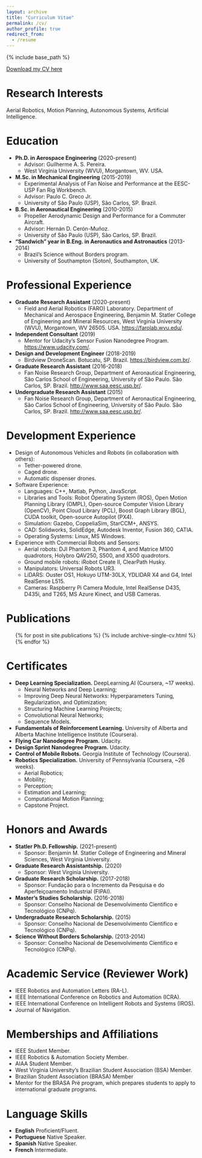 ```yaml
---
layout: archive
title: "Curriculum Vitae"
permalink: /cv/
author_profile: true
redirect_from:
  - /resume
---
```


{% include base_path %}


[Download my CV here](http://bmrocamora.github.io/files/Bernardo_Martinez_cv.pdf)

Research Interests
======
Aerial Robotics, Motion Planning, Autonomous Systems, Artificial Intelligence.

Education
======
* __Ph.D. in Aerospace Engineering__ (2020-present)
	*	Advisor: Guilherme A. S. Pereira.
	*	West Virginia University (WVU), Morgantown, WV. USA.
* __M.Sc. in Mechanical Engineering__ (2015-2019)
	*	Experimental Analysis of Fan Noise and Performance at the EESC-USP Fan Rig Workbench.
	*	Advisor: Paulo C. Greco Jr.
	*	University of São Paulo (USP), São Carlos, SP. Brazil.
* __B.Sc. in Aeronautical Engineering__ (2010-2015)
	*	Propeller Aerodynamic Design and Performance for a Commuter Aircraft.
	*	Advisor: Hernán D. Cerón-Muñoz.
	*	University of São Paulo (USP), São Carlos, SP. Brazil.
* __“Sandwich” year in B.Eng. in Aeronautics and Astronautics__ (2013-2014)
	*	Brazil’s Science without Borders program. 
	*	University of Southampton (Soton), Southampton, UK.

Professional Experience
======
* __Graduate Research Assistant__ (2020-present)
	*	Field and Aerial Robotics (FARO) Laboratory. Department of Mechanical and Aerospace Engineering, Benjamin M. Statler College of Engineering and Mineral Resources, West Virginia University (WVU), Morgantown, WV 26505. USA. https://farolab.wvu.edu/.
* __Independent Consultant__ (2019)
	*	Mentor for Udacity’s Sensor Fusion Nanodegree Program. https://www.udacity.com/.
* __Design and Development Engineer__ (2018-2019)
	*	Birdview DroneScan. Botucatu, SP. Brazil. https://birdview.com.br/.
* __Graduate Research Assistant__ (2016-2018)
	*	Fan Noise Research Group, Department of Aeronautical Engineering, São Carlos School of Engineering, University of São Paulo. São Carlos, SP. Brazil.  http://www.saa.eesc.usp.br/.
* __Undergraduate Research Assistant__ (2015)
	*	Fan Noise Research Group, Department of Aeronautical Engineering, São Carlos School of Engineering, University of São Paulo. São Carlos, SP. Brazil.  http://www.saa.eesc.usp.br/.
  
Development Experience
======
* Design of Autonomous Vehicles and Robots (in collaboration with others):
	*	Tether-powered drone.
	*	Caged drone.
	*	Automatic dispenser drones.
* Software Experience:
	*	Languages: C++, Matlab, Python, JavaScript.
	*	Libraries and Tools: Robot Operating System (ROS), Open Motion Planning Library (OMPL), Open-source Computer Vision Library (OpenCV), Point Cloud Library (PCL), Boost Graph Library (BGL), CUDA toolkit, Open-source Autopilot (PX4).
	*	Simulation:  Gazebo, CoppeliaSim, StarCCM+, ANSYS.
	*	CAD: Solidworks, SolidEdge, Autodesk Inventor, Fusion 360, CATIA.
	*	Operating Systems: Linux, MS Windows.
* Experience with Commercial Robots and Sensors:
	*	Aerial robots: DJI Phantom 3, Phantom 4, and Matrice M100 quadrotors, Holybro QAV250, S500, and X500 quadrotors.
	*	Ground mobile robots: iRobot Create II, ClearPath Husky.
	*	Manipulators: Universal Robots UR3.
	*	LiDARS: Ouster OS1, Hokuyo UTM-30LX, YDLIDAR X4 and G4, Intel RealSense L515.
	*	Cameras: Raspberry Pi Camera Module, Intel RealSense D435, D435i, and T265, MS Azure Kinect, and USB Cameras.

Publications
======
  <ul>{% for post in site.publications %}
    {% include archive-single-cv.html %}
  {% endfor %}</ul>

Certificates
======
* __Deep Learning Specialization.__ DeepLearning.AI (Coursera, ~17 weeks).
	*	Neural Networks and Deep Learning;
	*	Improving Deep Neural Networks: Hyperparameters Tuning, Regularization, and Optimization;
	*	Structuring Machine Learning Projects;
	*	Convolutional Neural Networks;
	*	Sequence Models.
* __Fundamentals of Reinforcement Learning.__ University of Alberta and Alberta Machine Intelligence Institute (Coursera).
* __Flying Car Nanodegree Program.__ Udacity.
* __Design Sprint Nanodegree Program.__ Udacity.
* __Control of Mobile Robots.__ Georgia Institute of Technology (Coursera). 
* __Robotics Specialization.__ University of Pennsylvania (Coursera, ~26 weeks).
	*	Aerial Robotics;
	*	Mobility;
	*	Perception;
	*	Estimation and Learning;
	*	Computational Motion Planning;
	*	Capstone Project.

Honors and Awards
======
* __Statler Ph.D. Fellowship.__ (2021-present)
	*	Sponsor: Benjamin M. Statler College of Engineering and Mineral Sciences, West Virginia University.
* __Graduate Research Assistantship.__ (2020)
	*	Sponsor: West Virginia University.
* __Graduate Research Scholarship.__ (2017-2018)
	*	Sponsor: Fundação para o Incremento da Pesquisa e do Aperfeiçoamento Industrial (FIPAI).
* __Master’s Studies Scholarship.__ (2016-2018)
	*	Sponsor: Conselho Nacional de Desenvolvimento Cientifico e Tecnológico (CNPq).
* __Undergraduate Research Scholarship.__ (2015)
	*	Sponsor: Conselho Nacional de Desenvolvimento Cientifico e Tecnológico (CNPq).
* __Science Without Borders Scholarship.__ (2013-2014)
	*	Sponsor: Conselho Nacional de Desenvolvimento Cientifico e Tecnológico (CNPq).

Academic Service (Reviewer Work)
======
* IEEE Robotics and Automation Letters (RA-L).
* IEEE International Conference on Robotics and Automation (ICRA).
* IEEE International Conference on Intelligent Robots and Systems (IROS).
* Journal of Navigation.

Memberships and Affiliations
======
* IEEE Student Member.
* IEEE Robotics & Automation Society Member.
* AIAA Student Member.
* West Virginia University’s Brazilian Student Association (BSA)  Member.
* Brazilian Student Association (BRASA) Member
* Mentor for the BRASA Pré program, which prepares students to apply to international graduate programs.

Language Skills
======
* __English__		Proficient/Fluent.
* __Portuguese__	Native Speaker.
* __Spanish__		Native Speaker.
* __French__	 	Intermediate.

